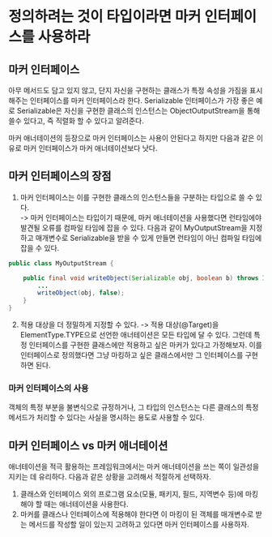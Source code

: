 # 정의하려는 것이 타입이라면 마커 인터페이스를 사용하라
## 마커 인터페이스
   아무 메서드도 담고 있지 않고, 단지 자신을 구현하는 클래스가 특정 속성을 가짐을 표시해주는 인터페이스를 마커 인터페이스라 한다. 
   Serializable 인터페이스가 가장 좋은 예로 Serializable은 자신을 구현한 클래스의 인스턴스는 ObjectOutputStream을 통해 쓸수 있다고, 즉 직렬화 할 수 있다고 알려준다.
   
마커 애너테이션의 등장으로 마커 인터페이스는 사용이 안된다고 하지만 다음과 같은 이유로 마커 인터페이스가 마커 애너테이션보다 낫다.

## 마커 인터페이스의 장점
1. 마커 인터페이스는 이를 구현한 클래스의 인스턴스들을 구분하는 타입으로 쓸 수 있다. <br>
 -> 마커 인터페이스는 타입이기 때문에, 마커 애너테이션을 사용했다면 런타임에야 발견될 오류를 컴파일 타임에 잡을 수 있다.
다음과 같이 MyOutputStream을 지정하고 매개변수로 Serializable을 받을 수 있게 만들면 런타임이 아닌 컴파일 타임에 잡을 수 있다.
~~~java
public class MyOutputStream {

    public final void writeObject(Serializable obj, boolean b) throws IOException {
        ...
        writeObject(obj, false);
    }
}
~~~

2. 적용 대상을 더 정밀하게 지정할 수 있다. 
 -> 적용 대상(@Target)을 ElementType.TYPE으로 선언한 애너테이션은 모든 타입에 달 수 있다. 그런데 특정 인터페이스를 구현한 클래스에만 적용하고 싶은 마커가 있다고 가정해보자.
이를 인터페이스로 정의했다면 그냥 마킹하고 싶은 클래스에서만 그 인터페이스를 구현하면 된다. 

### 마커 인터페이스의 사용
   객체의 특정 부분을 불변식으로 규정하거나, 그 타입의 인스턴스는 다른 클래스의 특정 메서드가 처리할 수 있다는 사실을 명시하는 용도로 사용할 수 있다.

## 마커 인터페이스 vs 마커 애너테이션
애너테이션을 적극 활용하는 프레임워크에서는 마커 애너테이션을 쓰는 쪽이 일관성을 지키는 데 유리하다. 다음과 같은 상황을 고려해서 적절하게 선택하자.
1. 클래스와 인터페이스 외의 프로그램 요소(모듈, 패키지, 필드, 지역변수 등)에 마킹해야 할 때는 애너테이션을 사용한다. 
2. 마커를 클래스나 인터페이스에 적용해야 한다면 이 마킹이 된 객체를 매개변수로 받는 메서드를 작성할 일이 있는지 고려하고 있다면 마커 인터페이스를 사용하자. 


